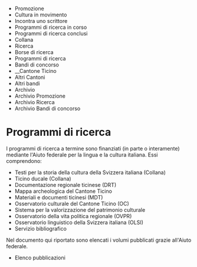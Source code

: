   * Promozione
  * Cultura in movimento
  * Incontra uno scrittore
  * Programmi di ricerca in corso
  * Programmi di ricerca conclusi
  * Collana
  * Ricerca
  * Borse di ricerca
  * Programmi di ricerca
  * Bandi di concorso
  *  __Cantone Ticino
  * Altri Cantoni
  * Altri bandi
  * Archivio
  * Archivio Promozione
  * Archivio Ricerca
  * Archivio Bandi di concorso

#  Programmi di ricerca

I programmi di ricerca a termine sono finanziati (in parte o interamente)
mediante l'Aiuto federale per la lingua e la cultura italiana. Essi
comprendono:

  * Testi per la storia della cultura della Svizzera italiana (Collana)
  * Ticino ducale (Collana)
  * Documentazione regionale ticinese (DRT)
  * Mappa archeologica del Cantone Ticino
  * Materiali e documenti ticinesi (MDT)
  * Osservatorio culturale del Cantone Ticino (OC)
  * Sistema per la valorizzazione del patrimonio culturale
  * Osservatorio della vita politica regionale (OVPR)
  * Osservatorio linguistico della Svizzera italiana (OLSI)
  * Servizio bibliografico

Nel documento qui riportato sono elencati i volumi pubblicati grazie all'Aiuto
federale.

  * Elenco pubblicazioni

